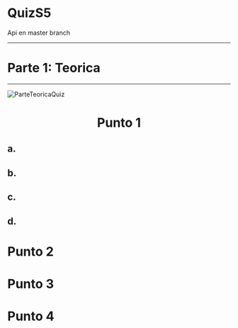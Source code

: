 # QuizS5
Api en master branch
***
<h1>Parte 1: Teorica</h1>

***

![ParteTeoricaQuiz](https://user-images.githubusercontent.com/112618198/200992609-7f4afe40-934e-46fd-bd2f-d0df4f6a855d.png)

<h1 align="center">Punto 1</h1>
<h2>a.</h2>
<h2>b.</h2>
<h2>c.</h2>
<h2>d.</h2>
<h1>Punto 2</h1>
<h1>Punto 3</h1>
<h1>Punto 4</h1>
